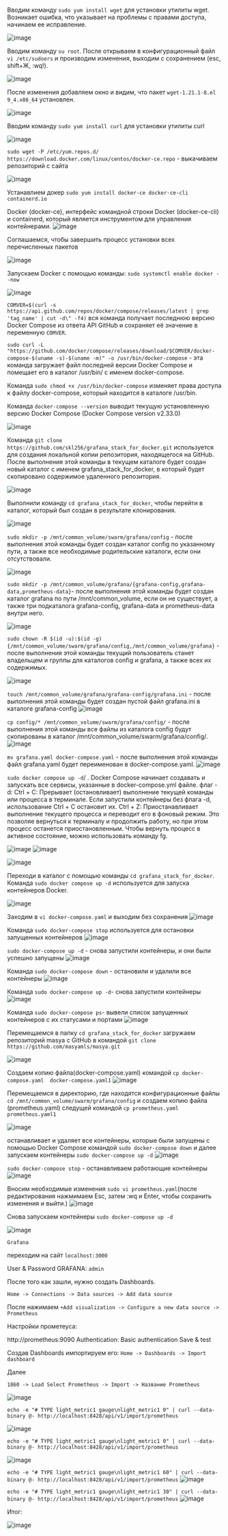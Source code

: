 Вводим команду `sudo yum install wget`
для установки утилиты wget. Возникает ошибка, что указывает на проблемы с правами доступа, начинаем ее исправление.

![image](https://github.com/user-attachments/assets/7444c749-516c-417a-9fc2-e44262c9b851)

Вводим команду `su root`.
После открываем в конфигурационный файл `vi /etc/sudoers` 
и производим изменения, выходим с сохранением (esc, shift+Ж, :wq!). 

![image](https://github.com/user-attachments/assets/3648054e-0f98-4ca1-adfa-914b80650abb)

После изменения добавляем окно и видим, что пакет `wget-1.21.1-8.el 9_4.x86_64` установлен.

![image](https://github.com/user-attachments/assets/b78083ad-8bd5-40cf-a114-d5b33cd2bf1b)

Вводим команду `sudo yum install curl`
для установки утилиты curl

![image](https://github.com/user-attachments/assets/dc9c6ec0-7be5-4f72-868e-5c76f0d45806)

`sudo wget -P /etc/yum.repos.d/ https://download.docker.com/linux/centos/docker-ce.repo` - выкачиваем репозиторий с сайта

![image](https://github.com/user-attachments/assets/94c7771f-91cd-425d-a417-3559927d7501)

Устанавлием докер `sudo yum install docker-ce docker-ce-cli containerd.io`

Docker (docker-ce), интерфейс командной строки Docker (docker-ce-cli) и containerd, который является инструментом для управления контейнерами.
![image](https://github.com/user-attachments/assets/526265b0-2b00-4c8d-a6d0-01be2b24e182)

Cоглашаемся, чтобы завершить процесс установки всех перечисленных пакетов

![image](https://github.com/user-attachments/assets/65a5c293-79ca-4178-9c0b-880226951a60)

Запускаем Docker с помощью команды:  `sudo systemctl enable docker --now`

![image](https://github.com/user-attachments/assets/177bc2db-5c30-4eac-8648-5b468329ec29)


`COMVER=$(curl -s https://api.github.com/repos/docker/compose/releases/latest | grep 'tag_name' | cut -d\" -f4)`
вся команда получает последнюю версию Docker Compose из ответа API GitHub и сохраняет её значение в переменную `COMVER`.

`sudo curl -L "https://github.com/docker/compose/releases/download/$COMVER/docker-compose-$(uname -s)-$(uname -m)" -o /usr/bin/docker-compose` - эта команда загружает файл последней версии Docker Compose и помещает его в каталог /usr/bin/ с именем docker-compose.

Команда `sudo chmod +x /usr/bin/docker-compose` изменяет права доступа к файлу docker-compose, который находится в каталоге /usr/bin.

Команда `docker-compose --version` выводит текущую установленную версию Docker Compose (Docker Compose version v2.33.0)

![image](https://github.com/user-attachments/assets/852d58c4-bfc8-42cb-82c0-db185fa893dd)

Команда `git clone https://github.com/skl256/grafana_stack_for_docker.git` используется для создания локальной копии репозитория, находящегося на GitHub. После выполнения этой команды в текущем каталоге будет создан новый каталог с именем grafana_stack_for_docker, в который будет скопировано содержимое удаленного репозитория.

![image](https://github.com/user-attachments/assets/6b55e5ca-c15c-4b1e-94e4-d3966c3a4e2c)

Выполнили команду `cd grafana_stack_for_docker`, чтобы перейти в каталог, который был создан в результате клонирования.

![image](https://github.com/user-attachments/assets/22742d0b-c063-4a21-a846-faf6e82258c2)

`sudo mkdir -p /mnt/common_volume/swarm/grafana/config` - после выполнения этой команды будет создан каталог config по указанному пути, а также все необходимые родительские каталоги, если они отсутствовали.

![image](https://github.com/user-attachments/assets/2df3c7b3-512a-4b47-836f-92ef55f37da4)

`sudo mkdir -p /mnt/common_volume/grafana/{grafana-config,grafana-data,prometheus-data}`- после выполнения этой команды будет создан каталог grafana по пути /mnt/common_volume, если он не существует, а также три подкаталога grafana-config, grafana-data и prometheus-data внутри него.

![image](https://github.com/user-attachments/assets/36052422-e89b-4419-9cc5-c5ab7bfb8223)

`sudo chown -R $(id -u):$(id -g) {/mnt/common_volume/swarm/grafana/config,/mnt/common_volume/grafana}` - после выполнения этой команды текущий пользователь станет владельцем и группы для каталогов config и grafana, а также всех их содержимых. 

![image](https://github.com/user-attachments/assets/4e95ac2e-c5f0-4ca8-b66a-4504d12b351e)

`touch /mnt/common_volume/grafana/grafana-config/grafana.ini` - после выполнения этой команды будет создан пустой файл grafana.ini в каталоге grafana-config
![image](https://github.com/user-attachments/assets/1428c7eb-40a7-4d1b-bff5-a7ede55e7aa9)

`cp config/* /mnt/common_volume/swarm/grafana/config/` - после выполнения этой команды все файлы из каталога config будут скопированы в каталог /mnt/common_volume/swarm/grafana/config/.
![image](https://github.com/user-attachments/assets/dae22369-8ef7-4280-b46e-40a27aa573fb)

`mv grafana.yaml docker-compose.yaml` - после выполнения этой команды файл grafana.yaml будет переименован в docker-compose.yaml.
![image](https://github.com/user-attachments/assets/fe9fbefc-fd2b-4994-8bf2-1002b47ea941)

`sudo docker compose up -d`/ . Docker Compose начинает создавать и запускать все сервисы, указанные в docker-compose.yml файле.
флаг -d:
Ctrl + C: Прерывает (остановливает) выполнение текущей команды или процесса в терминале. Если запустили контейнеры без флага -d, использование Ctrl + C остановит их.
Ctrl + Z: Приостанавливает выполнение текущего процесса и переводит его в фоновый режим. Это позволяе вернуться к терминалу и продолжить работу, но при этом процесс останется приостановленным. Чтобы вернуть процесс в активное состояние, можно использовать команду fg.

![image](https://github.com/user-attachments/assets/84f33dd6-2263-4a20-8a64-ece71f31c772)
![image](https://github.com/user-attachments/assets/2fd54fca-1a92-4520-846b-d418b62a733a)


![image](https://github.com/user-attachments/assets/0ef344a5-cd6d-4c0f-910e-3c41bd369d79)

Переходи в каталог с помощью команды `cd grafana_stack_for_docker`. 
Команда `sudo docker compose up -d` используется для запуска контейнеров Docker.

![image](https://github.com/user-attachments/assets/8021d304-56de-4fce-963b-e18f9a1d5e33)

Заходим в `vi docker-compose.yaml` и выходим без сохранения
![image](https://github.com/user-attachments/assets/d74fed06-7e3f-4ad8-aee4-5ba8e7668bc3)

Команда `sudo docker-compose stop` используется для остановки запущенных контейнеров
![image](https://github.com/user-attachments/assets/bb4529f3-f929-49c5-a2a1-cedb08cc3f43)

 `sudo docker-compose up -d` - снова запустили контейнеры, и они были успешно запущены
![image](https://github.com/user-attachments/assets/0ae961fc-a9e2-4a1c-918b-3a5b6cd00d62)

Команда `sudo docker-compose down` - остановили и удалили все контейнеры
![image](https://github.com/user-attachments/assets/97513e42-2f7a-4d24-b181-f197d91573c4)

Команда `sudo docker-compose up -d`- снова запустили контейнеры
![image](https://github.com/user-attachments/assets/a6acaef0-dbcf-43a8-81bb-4fcc024ca476)

Команда `sudo docker-compose ps`- вывели список запущенных контейнеров с их статусами и портами
![image](https://github.com/user-attachments/assets/4455687e-5029-4512-9f12-3868b66b90e5)

Перемещаемся в папку `cd grafana_stack_for_docker` загружаем репозиторий masya с GitHub в командой `git clone https://github.com/masyamls/masya.git`

![image](https://github.com/user-attachments/assets/223cf3eb-c58f-48aa-bd8c-497e3c94f533)

Создаем копию файла(docker-compose.yaml) командой `cp docker-compose.yaml  docker-compose.yaml1`
![image](https://github.com/user-attachments/assets/3263039d-b5fb-494d-a85f-e68be62fb437)

Перемещаемся в директорию, где находятся конфигурационные файлы `cd /mnt/common_volume/swarm/grafana/config` и создаем копию файла (prometheus.yaml) следущей командой `cp prometheus.yaml  prometheus.yaml1`

![image](https://github.com/user-attachments/assets/cdc38987-4c41-4b3b-8ccd-ae9a2b7e94f9)

останавливает и удаляет все контейнеры, которые были запущены с помощью Docker Compose командой `sudo docker-compose down` и  далее запускаем контейнеры `sudo docker-compose up -d`
![image](https://github.com/user-attachments/assets/f67004f2-eaf5-488b-a9bf-64377e5e493c)

`sudo docker-compose stop` - останавливаем работающие контейнеры
![image](https://github.com/user-attachments/assets/63acc442-1c09-48ee-86eb-82ac74254307)

Вносим необходимые изменения `sudo vi prometheus.yaml`(после редактирования нажмимаем Esc, затем :wq и Enter, чтобы сохранить изменения и выйти.)
![image](https://github.com/user-attachments/assets/d3112ee1-50a8-4c5c-b958-7621d5b57da9)

Снова запускаем контейнеры `sudo docker-compose up -d`

![image](https://github.com/user-attachments/assets/5a6ef78e-b2df-493e-bcd5-2685f295fcdf)

```Grafana```

переходим на сайт ``localhost:3000``

User & Password GRAFANA: ``admin``

После того как зашли, нужно создать Dashboards. 

``Home -> Connections -> Data sources -> Add data source``

После нажимаем ``+Add visualization -> Configure a new data source -> Prometheus``

Настройки прометеуса: 

http://prometheus:9090 
Authentication: Basic authentication 
Save & test

Cоздав Dashboards импортируем его: ``Home -> Dashboards -> Import dashboard``

Далее

``1860 -> Load Select Prometheus -> Import -> Название Prometheus``

![image](https://github.com/user-attachments/assets/18c48c5e-91d0-4ee5-a5f8-45f04361ab14)

`echo -e "# TYPE light_metric1 gauge\nlight_metric1 0" | curl --data-binary @- http://localhost:8428/api/v1/import/prometheus`

![image](https://github.com/user-attachments/assets/4d1c7ef1-c5f8-4866-ac3c-7be7bd189b6b)

`echo -e "# TYPE light_metric1 gauge\nlight_metric1 0" | curl --data-binary @- http://localhost:8428/api/v1/import/prometheus`

![image](https://github.com/user-attachments/assets/dfcca027-5de3-4a67-bfd8-0ed2247df8ad)

`echo -e "# TYPE light_metric1 gauge\nlight_metric1 60" | curl --data-binary @- http://localhost:8428/api/v1/import/prometheus`
![image](https://github.com/user-attachments/assets/6f2c570c-af65-412b-94b1-f506b6ef4d3f)

`echo -e "# TYPE light_metric1 gauge\nlight_metric1 30" | curl --data-binary @- http://localhost:8428/api/v1/import/prometheus`
![image](https://github.com/user-attachments/assets/7b71ed21-f5a6-499f-9395-8478323eb8d6)

Итог:

![image](https://github.com/user-attachments/assets/45057c88-b103-4d17-a3cb-226217fb6c6c)

